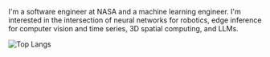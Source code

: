 I'm a software engineer at NASA and a machine learning engineer.  I'm interested in the intersection of neural networks for robotics, edge inference for computer vision and time series, 3D spatial computing, and LLMs.

![Top Langs](https://github-readme-stats-demeleres-projects.vercel.app/api/top-langs/?username=demelere&langs_count=12&hide=html,css,dockerfile,jupyter%20notebook,processing&layout=compact)
